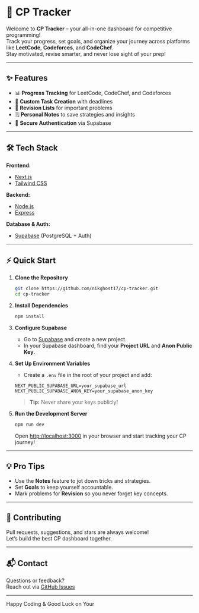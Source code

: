 # 🚀 CP Tracker

Welcome to **CP Tracker** – your all-in-one dashboard for competitive programming!  
Track your progress, set goals, and organize your journey across platforms like **LeetCode**, **Codeforces**, and **CodeChef**.  
Stay motivated, revise smarter, and never lose sight of your prep!

---

## ✨ Features

- 📊 **Progress Tracking** for LeetCode, CodeChef, and Codeforces
- 📝 **Custom Task Creation** with deadlines
- 🔁 **Revision Lists** for important problems
- 🗒️ **Personal Notes** to save strategies and insights
- 🔐 **Secure Authentication** via Supabase

---

## 🛠️ Tech Stack

**Frontend:**  
- [Next.js](https://nextjs.org/)  
- [Tailwind CSS](https://tailwindcss.com/)

**Backend:**  
- [Node.js](https://nodejs.org/)  
- [Express](https://expressjs.com/)

**Database & Auth:**  
- [Supabase](https://supabase.com/) (PostgreSQL + Auth)

---

## ⚡ Quick Start

1. **Clone the Repository**
    ```bash
    git clone https://github.com/nikghost17/cp-tracker.git
    cd cp-tracker
    ```

2. **Install Dependencies**
    ```bash
    npm install
    ```

3. **Configure Supabase**
    - Go to [Supabase](https://supabase.com/) and create a new project.
    - In your Supabase dashboard, find your **Project URL** and **Anon Public Key**.

4. **Set Up Environment Variables**
    - Create a `.env` file in the root of your project and add:
    ```env
    NEXT_PUBLIC_SUPABASE_URL=your_supabase_url
    NEXT_PUBLIC_SUPABASE_ANON_KEY=your_supabase_anon_key
    ```
    > **Tip:** Never share your keys publicly!

5. **Run the Development Server**
    ```bash
    npm run dev
    ```
    Open [http://localhost:3000](http://localhost:3000) in your browser and start tracking your CP journey!

---

## 💡 Pro Tips

- Use the **Notes** feature to jot down tricks and strategies.
- Set **Goals** to keep yourself accountable.
- Mark problems for **Revision** so you never forget key concepts.

---

## 🤝 Contributing

Pull requests, suggestions, and stars are always welcome!  
Let’s build the best CP dashboard together.

---

## 📬 Contact

Questions or feedback?  
Reach out via [GitHub Issues](https://github.com/nikghost17/cp-tracker/issues) 

---

Happy Coding & Good Luck on Your
